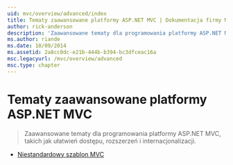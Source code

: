 ```yaml
---
uid: mvc/overview/advanced/index
title: Tematy zaawansowane platformy ASP.NET MVC | Dokumentacja firmy Microsoft
author: rick-anderson
description: 'Zaawansowane tematy dla programowania platformy ASP.NET MVC, takich jak ułatwień dostępu, rozszerzeń i internacjonalizacji.'
ms.author: riande
ms.date: 10/09/2014
ms.assetid: 2a8cc0dc-e21b-444b-b394-bc3dfceac16a
msc.legacyurl: /mvc/overview/advanced
msc.type: chapter
---
```

<a name="aspnet-mvc-advanced-topics"></a>Tematy zaawansowane platformy ASP.NET MVC
====================
> Zaawansowane tematy dla programowania platformy ASP.NET MVC, takich jak ułatwień dostępu, rozszerzeń i internacjonalizacji.


- [Niestandardowy szablon MVC](custom-mvc-templates.md)
